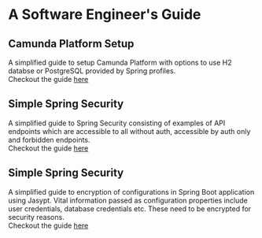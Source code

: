 # A Software Engineer's Guide

## Camunda Platform Setup
A simplified guide to setup Camunda Platform with options to use H2 databse or PostgreSQL provided by Spring profiles.<br />
Checkout the guide [here](https://github.com/darkhorse1998/Camunda/tree/master/camunda-platform-setup)

## Simple Spring Security
A simplified guide to Spring Security consisting of examples of API endpoints which are accessible to all without auth, accessible by auth only and forbidden endpoints.<br />
Checkout the guide [here](https://github.com/darkhorse1998/Guide-of-a-Software-Engineer/tree/master/simple-spring-security)


## Simple Spring Security
A simplified guide to encryption of configurations in Spring Boot application using Jasypt. Vital information passed as configuration properties include user credentials, database credentials etc. These need to be encrypted for security reasons.<br />
Checkout the guide [here](https://github.com/darkhorse1998/Guide-of-a-Software-Engineer/tree/master/simple-jasypt-demo)